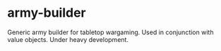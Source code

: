 army-builder
============

Generic army builder for tabletop wargaming. Used in conjunction with value objects. Under heavy development.
